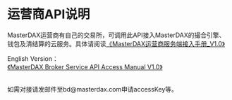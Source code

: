 # 运营商API说明
MasterDAX运营商有自己的交易所，可调用此API接入MasterDAX的撮合引擎、钱包及清结算的云服务。具体请阅读[《MasterDAX运营商服务端接入手册_V1.0》](https://github.com/masterdax2/API/blob/master/MasterDAX%E8%BF%90%E8%90%A5%E5%95%86%E6%9C%8D%E5%8A%A1%E7%AB%AF%E6%8E%A5%E5%85%A5%E6%89%8B%E5%86%8C_V1.0.md) </br>

English Version： </br>
[《MasterDAX Broker Service API Access Manual V1.0》](https://github.com/masterdax2/API/blob/master/MasterDAX%20Broker%20Service%20API%20Access%20Manual%20V1.0.md) 


 </br>
如需对接请发邮件至bd@masterdax.com申请accessKey等。




